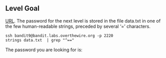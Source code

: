 ## Level Goal

[URL](https://overthewire.org/wargames/bandit/bandit10.html).
The password for the next level is stored in the file data.txt in one of the few human-readable strings, preceded by several ‘=’ characters.

```shell
ssh bandit9@bandit.labs.overthewire.org -p 2220
strings data.txt  | grep "^=="
```
The password you are looking for is: <!-- FGUW5ilLVJrxX9kMYMmlN4MgbpfMiqey -->
